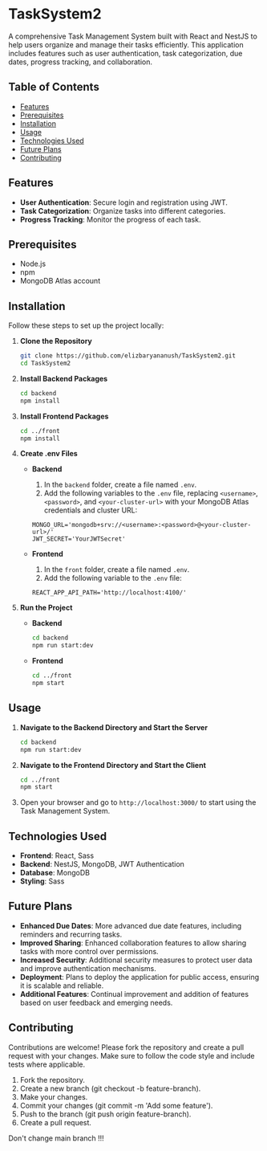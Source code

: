 # TaskSystem2

A comprehensive Task Management System built with React and NestJS to help users organize and manage their tasks efficiently. This application includes features such as user authentication, task categorization, due dates, progress tracking, and collaboration.

## Table of Contents

- [Features](#features)
- [Prerequisites](#prerequisites)
- [Installation](#installation)
- [Usage](#usage)
- [Technologies Used](#technologies-used)
- [Future Plans](#future-plans)
- [Contributing](#contributing)

## Features

- **User Authentication**: Secure login and registration using JWT.
- **Task Categorization**: Organize tasks into different categories.
- **Progress Tracking**: Monitor the progress of each task.

## Prerequisites

- Node.js
- npm
- MongoDB Atlas account

## Installation

Follow these steps to set up the project locally:

1. **Clone the Repository**

    ```bash
    git clone https://github.com/elizbaryananush/TaskSystem2.git
    cd TaskSystem2
    ```

2. **Install Backend Packages**

    ```bash
    cd backend
    npm install
    ```

3. **Install Frontend Packages**

    ```bash
    cd ../front
    npm install
    ```

4. **Create .env Files**

    - **Backend**

      1. In the `backend` folder, create a file named `.env`.
      2. Add the following variables to the `.env` file, replacing `<username>`, `<password>`, and `<your-cluster-url>` with your MongoDB Atlas credentials and cluster URL:

        ```env
        MONGO_URL='mongodb+srv://<username>:<password>@<your-cluster-url>/'
        JWT_SECRET='YourJWTSecret'
        ```

    - **Frontend**

      1. In the `front` folder, create a file named `.env`.
      2. Add the following variable to the `.env` file:

        ```env
        REACT_APP_API_PATH='http://localhost:4100/'
        ```

5. **Run the Project**

    - **Backend**

        ```bash
        cd backend
        npm run start:dev
        ```

    - **Frontend**

        ```bash
        cd ../front
        npm start
        ```

## Usage

1. **Navigate to the Backend Directory and Start the Server**

    ```bash
    cd backend
    npm run start:dev
    ```

2. **Navigate to the Frontend Directory and Start the Client**

    ```bash
    cd ../front
    npm start
    ```

3. Open your browser and go to `http://localhost:3000/` to start using the Task Management System.

## Technologies Used

- **Frontend**: React, Sass
- **Backend**: NestJS, MongoDB, JWT Authentication
- **Database**: MongoDB
- **Styling**: Sass

## Future Plans

- **Enhanced Due Dates**: More advanced due date features, including reminders and recurring tasks.
- **Improved Sharing**: Enhanced collaboration features to allow sharing tasks with more control over permissions.
- **Increased Security**: Additional security measures to protect user data and improve authentication mechanisms.
- **Deployment**: Plans to deploy the application for public access, ensuring it is scalable and reliable.
- **Additional Features**: Continual improvement and addition of features based on user feedback and emerging needs.

## Contributing

Contributions are welcome! Please fork the repository and create a pull request with your changes. Make sure to follow the code style and include tests where applicable.

1. Fork the repository.
2. Create a new branch (git checkout -b feature-branch).
3. Make your changes.
4. Commit your changes (git commit -m 'Add some feature').
5. Push to the branch (git push origin feature-branch).
6. Create a pull request.

Don't change main branch !!!
